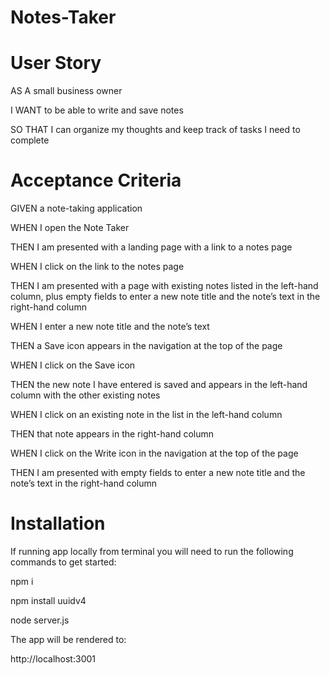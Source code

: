 # Notes-Taker 

# User Story


AS A small business owner

I WANT to be able to write and save notes

SO THAT I can organize my thoughts and keep track of tasks I need to complete


# Acceptance Criteria


GIVEN a note-taking application

WHEN I open the Note Taker

THEN I am presented with a landing page with a link to a notes page

WHEN I click on the link to the notes page

THEN I am presented with a page with existing notes listed in the left-hand column, plus empty fields to enter a new note title and the note’s text in the right-hand column

WHEN I enter a new note title and the note’s text

THEN a Save icon appears in the navigation at the top of the page

WHEN I click on the Save icon

THEN the new note I have entered is saved and appears in the left-hand column with the other existing notes

WHEN I click on an existing note in the list in the left-hand column

THEN that note appears in the right-hand column

WHEN I click on the Write icon in the navigation at the top of the page

THEN I am presented with empty fields to enter a new note title and the note’s text in the right-hand column


# Installation


If running app locally from terminal you will need to run the following commands to get started:

npm i

npm install uuidv4

node server.js

The app will be rendered to:

http://localhost:3001